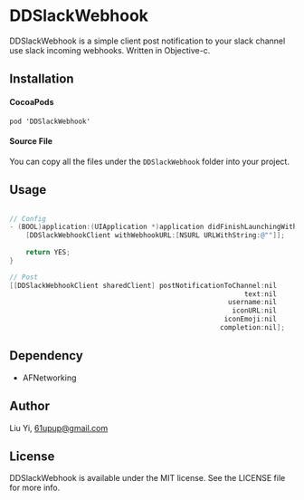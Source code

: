 # DDSlackWebhook

DDSlackWebhook is a simple client post notification to your slack channel use slack incoming webhooks. Written in Objective-c.

## Installation

#### CocoaPods

	pod 'DDSlackWebhook'
	
#### Source File
You can copy all the files under the `DDSlackWebhook` folder into your project.

## Usage

```objective-c

// Config
- (BOOL)application:(UIApplication *)application didFinishLaunchingWithOptions:(NSDictionary *)launchOptions {
    [DDSlackWebhookClient withWebhookURL:[NSURL URLWithString:@""]];
    
    return YES;
}

// Post
[[DDSlackWebhookClient sharedClient] postNotificationToChannel:nil
                                                          text:nil
                                                      username:nil
                                                       iconURL:nil
                                                     iconEmoji:nil
                                                    completion:nil];

```

## Dependency

- AFNetworking

## Author

Liu Yi, 61upup@gmail.com

## License

DDSlackWebhook is available under the MIT license. See the LICENSE file for more info.